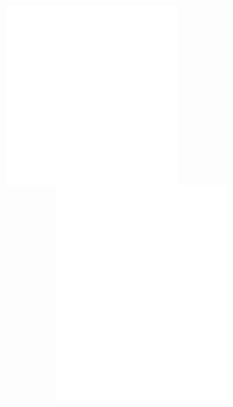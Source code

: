 [<img align="left" width="390" alt="Metrics 1" src=".generated/metrics-left.svg">](#)
[<img align="right" width="390" alt="Metrics 2" src=".generated/metrics-right.svg">](#)
